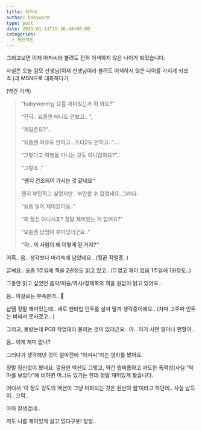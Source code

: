 ```yaml
---
title: 아저씨.
author: babyworm
type: post
date: 2011-01-11T15:36:44+00:00
categories:
  - 개인적인
---
```

그러고보면 이제 아저씨라 불려도 전혀 어색하지 않은 나이가 되었습니다.

  사실은 오늘 임모 선생님(이제 선생님이라 불려도 어색하지 않은 나이를 가지게 되셨죠.)과 MSN으로 대화하다가

  (약간 각색)
>  “babyworm님 요즘 재미있는거 뭐 봐요?”
>
>  “전혀.. 요즘엔 애니도 안보고.. “,
>
>  “게임은요?”..
>
>  “요즘엔 와우도 안하고.. 스타2도 안하고..”….
>
>  “그렇다고 여행을 다니는 것도 아니잖아요?”..
>
>  “그렇죠..”
>
>  <b>“왠지 건조되어 가시는 것 같네요”</b>
>
>  왠지 부인하고 싶었지만.. 부인할 수 없었네요..그러다..
>
>  “요즘 일이 재미있어요..”
>
>  “제 정신 아니시죠? 정말 재미있는 거 없어요?”
>
>  “요즘엔 납땜이 재미있더군요..”
>
>  <b><b>“아.. 이 사람이 왜 이렇게 된 거지?”</b></b>

어흑.. 음.. 생각보다 머리속에 남았네요.. (뒷끝 작렬중..)

  글쎄요.. 요즘 1주일에 책을 2권정도 읽고 있고.. (두껍고 재미 없음 1주일에 1권정도..)

  그동안 읽고 싶었던 음악/미술/역사/경제쪽의 책을 원없이 읽고 있어요..

  음.. 이걸로는 부족한가.. 🙂

  납땜 정말 재미있는데.. 새로 펜타입 인두를 살까 말까 생각중이에요.. (차마 고주파 인두는 비싸서 못사겠고.. )

  그리고, 몰랐는데 PCB 작업대라 불리는 것이 있더군요.. 아.. 이거 사면 얼마나 편할까..

  음.. 이게 재미 없나?

  그러다가 생각해낸 것이 얼마전에 “아저씨”라는 영화를 봤어요.

  정말 정신없이 봤네요. 깔끔한 액션도 그렇고, 약간 찝찌름하고 과도한 폭력성(사실 “악마를 보았다”에 비하면 머..)도 있기는 한데 정말 재미있게 봤습니다.

  어디서 ‘이 정도 강도의 액션이 그냥 미화되는 것은 원빈의 힘’이라고 하던데.. 사실 납득이.. 끄덕..

  아따 잘생겼네..

  저도 나름 재미있게 살고 있다구욧! 엉엉..
